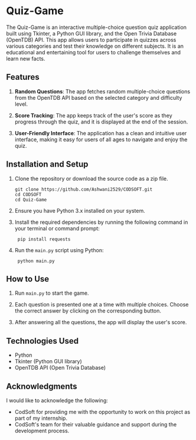 # Quiz-Game

The Quiz-Game is an interactive multiple-choice question quiz application built using Tkinter, a Python GUI library, and the Open Trivia Database (OpenTDB) API. This app allows users to participate in quizzes across various categories and test their knowledge on different subjects. It is an educational and entertaining tool for users to challenge themselves and learn new facts.

## Features

1. **Random Questions**: The app fetches random multiple-choice questions from the OpenTDB API based on the selected category and difficulty level.

2. **Score Tracking**: The app keeps track of the user's score as they progress through the quiz, and it is displayed at the end of the session.

3. **User-Friendly Interface**: The application has a clean and intuitive user interface, making it easy for users of all ages to navigate and enjoy the quiz.

## Installation and Setup

1. Clone the repository or download the source code as a zip file.

       git clone https://github.com/Ashwani2529/CODSOFT.git
       cd CODSOFT 
       cd Quiz-Game

2. Ensure you have Python 3.x installed on your system.

3. Install the required dependencies by running the following command in your terminal or command prompt:

        pip install requests

4. Run the `main.py` script using Python:

        python main.py

## How to Use

1. Run `main.py` to start the game.

2. Each question is presented one at a time with multiple choices. Choose the correct answer by clicking on the corresponding button.

3. After answering all the questions, the app will display the user's score.

## Technologies Used

- Python
- Tkinter (Python GUI library)
- OpenTDB API (Open Trivia Database)

## Acknowledgments

I would like to acknowledge the following:

- CodSoft for providing me with the opportunity to work on this project as part of my internship.
- CodSoft's team for their valuable guidance and support during the development process.



